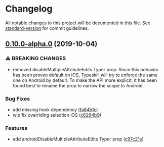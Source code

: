 # Changelog

All notable changes to this project will be documented in this file. See [standard-version](https://github.com/conventional-changelog/standard-version) for commit guidelines.

## [0.10.0-alpha.0](https://github.com/typeskill/typeskill/compare/v0.10.0-beta.19...v0.10.0-alpha.0) (2019-10-04)


### ⚠ BREAKING CHANGES

* removed disableMultipleAttributeEdits Typer prop.
Since this behavior has been proven default on iOS, Typeskill will try
to enforce the same one on Android by default. To make the API more
explicit, it has been found best to rename the prop to narrow the scope
to Android.

### Bug Fixes

* add missing hook dependency ([fa84b1c](https://github.com/typeskill/typeskill/commit/fa84b1c))
* wip fix overriding selection iOS ([c6294b9](https://github.com/typeskill/typeskill/commit/c6294b9))


### Features

* add androidDisableMultipleAttributeEdits Typer prop ([c97c21e](https://github.com/typeskill/typeskill/commit/c97c21e))
